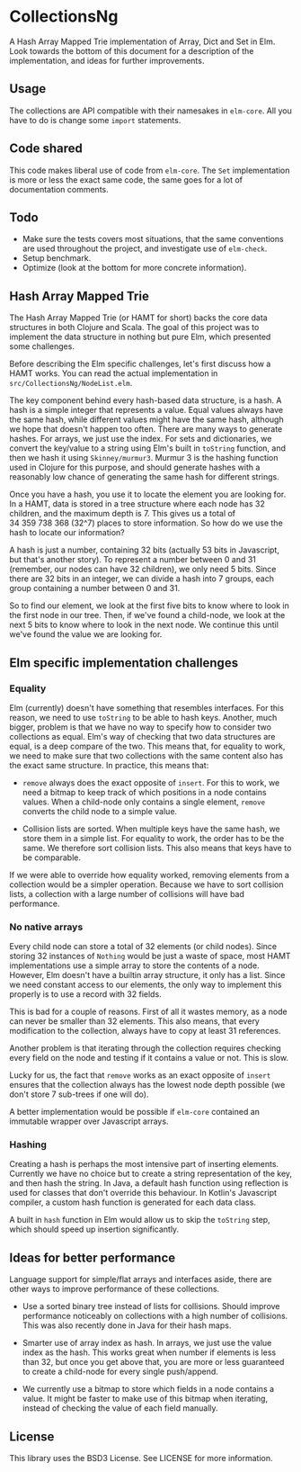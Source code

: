 # CollectionsNg

A Hash Array Mapped Trie implementation of Array, Dict and Set in Elm.
Look towards the bottom of this document for a description of the implementation,
and ideas for further improvements.

## Usage

The collections are API compatible with their namesakes in `elm-core`.
All you have to do is change some `import` statements.

## Code shared

This code makes liberal use of code from `elm-core`. The `Set` implementation is more
or less the exact same code, the same goes for a lot of documentation comments.

## Todo

* Make sure the tests covers most situations, that the same conventions are used
throughout the project, and investigate use of `elm-check`.
* Setup benchmark.
* Optimize (look at the bottom for more concrete information).

## Hash Array Mapped Trie

The Hash Array Mapped Trie (or HAMT for short) backs the core data structures in both
Clojure and Scala. The goal of this project was to implement the data structure in
nothing but pure Elm, which presented some challenges.

Before describing the Elm specific challenges, let's first discuss how a HAMT works.
You can read the actual implementation in `src/CollectionsNg/NodeList.elm`.

The key component behind every hash-based data structure, is a hash. A hash is a simple
integer that represents a value. Equal values always have the same hash, while different
values might have the same hash, although we hope that doesn't happen too often. There
are many ways to generate hashes. For arrays, we just use the index. For sets and
dictionaries, we convert the key/value to a string using Elm's built in `toString` function,
and then we hash it using `Skinney/murmur3`. Murmur 3 is the hashing function used
in Clojure for this purpose, and should generate hashes with a reasonably low chance
of generating the same hash for different strings.

Once you have a hash, you use it to locate the element you are looking for. In a HAMT,
data is stored in a tree structure where each node has 32 children, and the maximum
depth is 7. This gives us a total of 34 359 738 368 (32^7) places to store information.
So how do we use the hash to locate our information?

A hash is just a number, containing 32 bits (actually 53 bits in Javascript, but that's
another story). To represent a number between 0 and 31 (remember, our
nodes can have 32 children), we only need 5 bits. Since there are 32 bits in an integer,
we can divide a hash into 7 groups, each group containing a number between 0 and 31.

So to find our element, we look at the first five bits to know where to look in the
first node in our tree. Then, if we've found a child-node, we look at the next 5 bits
to know where to look in the next node. We continue this until we've found the value
we are looking for.

## Elm specific implementation challenges

### Equality

Elm (currently) doesn't have something that resembles interfaces. For this reason, we
need to use `toString` to be able to hash keys. Another, much bigger, problem is that
we have no way to specify how to consider two collections as equal. Elm's way of checking
that two data structures are equal, is a deep compare of the two. This means that,
for equality to work, we need to make sure that two collections with the same content
also has the exact same structure. In practice, this means that:

* `remove` always does the exact opposite of `insert`. For this to work, we need a
bitmap to keep track of which positions in a node contains values. When a child-node
only contains a single element, `remove` converts the child node to a simple value.

* Collision lists are sorted. When multiple keys have the same hash, we store them
in a simple list. For equality to work, the order has to be the same. We therefore
sort collision lists. This also means that keys have to be comparable.

If we were able to override how equality worked, removing elements from a collection
would be a simpler operation. Because we have to sort collision lists, a collection
with a large number of collisions will have bad performance.

### No native arrays

Every child node can store a total of 32 elements (or child nodes). Since storing
32 instances of `Nothing` would be just a waste of space, most HAMT implementations
use a simple array to store the contents of a node. However, Elm doesn't have a
builtin array structure, it only has a list. Since we need constant access to our
elements, the only way to implement this properly is to use a record with 32 fields.

This is bad for a couple of reasons. First of all it wastes memory, as a node can never
be smaller than 32 elements. This also means, that every modification to the collection,
always have to copy at least 31 references.

Another problem is that iterating through the collection requires checking every field
on the node and testing if it contains a value or not. This is slow.

Lucky for us, the fact that `remove` works as an exact opposite of `insert` ensures
that the collection always has the lowest node depth possible (we don't store 7 sub-trees
if one will do).

A better implementation would be possible if `elm-core` contained an immutable wrapper
over Javascript arrays.

### Hashing

Creating a hash is perhaps the most intensive part of inserting elements. Currently we
have no choice but to create a string representation of the key, and then hash the string.
In Java, a default hash function using reflection is used for classes that don't override
this behaviour. In Kotlin's Javascript compiler, a custom hash function is generated for
each data class.

A built in `hash` function in Elm would allow us to skip the `toString` step, which
should speed up insertion significantly.

## Ideas for better performance

Language support for simple/flat arrays and interfaces aside, there are other ways to
improve performance of these collections.

* Use a sorted binary tree instead of lists for collisions. Should improve performance
noticeably on collections with a high number of collisions. This was also recently done
in Java for their hash maps.

* Smarter use of array index as hash. In arrays, we just use the value index as the hash.
This works great when number if elements is less than 32, but once you get above that,
you are more or less guaranteed to create a child-node for every single push/append.

* We currently use a bitmap to store which fields in a node contains a value. It might
be faster to make use of this bitmap when iterating, instead of checking the value of
each field manually.

## License

This library uses the BSD3 License. See LICENSE for more information.
